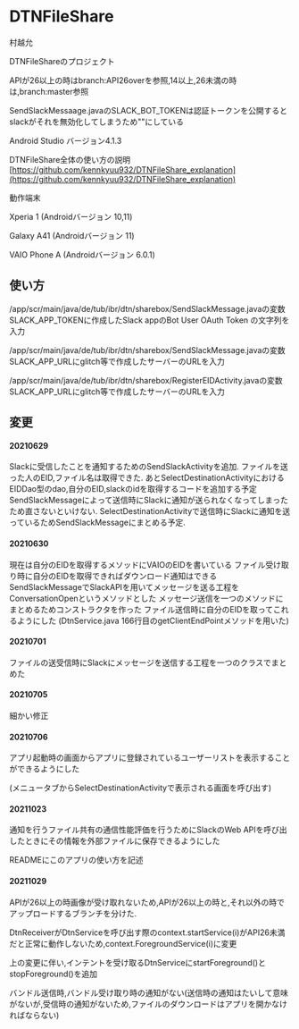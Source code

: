 # DTNFileShare
村越允

DTNFileShareのプロジェクト

APIが26以上の時はbranch:API26overを参照,14以上,26未満の時は,branch:master参照

SendSlackMessaage.javaのSLACK_BOT_TOKENは認証トークンを公開するとslackがそれを無効化してしまうため""にしている

Android Studio バージョン4.1.3

DTNFileShare全体の使い方の説明
[https://github.com/kennkyuu932/DTNFileShare_explanation](https://github.com/kennkyuu932/DTNFileShare_explanation)

動作端末

Xperia 1 (Androidバージョン 10,11)

Galaxy A41 (Androidバージョン 11)

VAIO Phone A (Androidバージョン 6.0.1)

## 使い方

/app/scr/main/java/de/tub/ibr/dtn/sharebox/SendSlackMessage.javaの変数SLACK_APP_TOKENに作成したSlack appのBot User OAuth Token の文字列を入力

/app/scr/main/java/de/tub/ibr/dtn/sharebox/SendSlackMessage.javaの変数SLACK_APP_URLにglitch等で作成したサーバーのURLを入力

/app/scr/main/java/de/tub/ibr/dtn/sharebox/RegisterEIDActivity.javaの変数SLACK_APP_URLにglitch等で作成したサーバーのURLを入力

## 変更 

#### 20210629

Slackに受信したことを通知するためのSendSlackActivityを追加.
ファイルを送った人のEID,ファイル名は取得できた.
あとSelectDestinationActivityにおけるEIDDao型のdao,自分のEID,slackのidを取得するコードを追加する予定
SendSlackMessageによって送信時にSlackに通知が送られなくなってしまったため直さないといけない.
SelectDestinationActivityで送信時にSlackに通知を送っているためSendSlackMessageにまとめる予定.

#### 20210630

現在は自分のEIDを取得するメソッドにVAIOのEIDを書いている
ファイル受け取り時に自分のEIDを取得できればダウンロード通知はできる
SendSlackMessageでSlackAPIを用いてメッセージを送る工程をConversationOpenというメソッドとした
メッセージ送信を一つのメソッドにまとめるためコンストラクタを作った
ファイル送信時に自分のEIDを取ってこれるようにした
(DtnService.java 166行目のgetClientEndPointメソッドを用いた)

#### 20210701
ファイルの送受信時にSlackにメッセージを送信する工程を一つのクラスでまとめた

#### 20210705
細かい修正

#### 20210706
アプリ起動時の画面からアプリに登録されているユーザーリストを表示することができるようにした

(メニュータブからSelectDestinationActivityで表示される画面を呼び出す)

#### 20211023
通知を行うファイル共有の通信性能評価を行うためにSlackのWeb APIを呼び出したときにその情報を外部ファイルに保存できるようにした

READMEにこのアプリの使い方を記述

#### 20211029
APIが26以上の時画像が受け取れないため,APIが26以上の時と,それ以外の時でアップロードするブランチを分けた.

DtnReceiverがDtnServiceを呼び出す際のcontext.startService(i)がAPI26未満だと正常に動作しないため,context.ForegroundService(i)に変更

上の変更に伴い,インテントを受け取るDtnServiceにstartForeground()とstopForeground()を追加

バンドル送信時,バンドル受け取り時の通知がない(送信時の通知はたいして意味がないが,受信時の通知がないため,ファイルのダウンロードはアプリを開かなければならない)